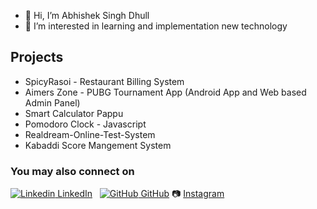 - 👋 Hi, I’m Abhishek Singh Dhull
- 👀 I’m interested in learning and implementation new technology
## Projects
   - SpicyRasoi - Restaurant Billing System
   - Aimers Zone -  PUBG Tournament App (Android App and Web based Admin Panel)
   - Smart Calculator Pappu
   - Pomodoro Clock - Javascript
   - Realdream-Online-Test-System
   - Kabaddi Score Mangement System 

### You may also connect on 
[![Linkedin](https://i.stack.imgur.com/gVE0j.png) LinkedIn](https://in.linkedin.com/in/abhishek-singh-dhull)
&nbsp;
[![GitHub](https://i.stack.imgur.com/tskMh.png) GitHub](https://github.com/)
  📷 [Instagram](https://www.instagram.com/asdhull)
<!---
abhishekdhull21/abhishekdhull21 is a ✨ special ✨ repository because its `README.md` (this file) appears on your GitHub profile.
You can click the Preview link to take a look at your changes.
--->
